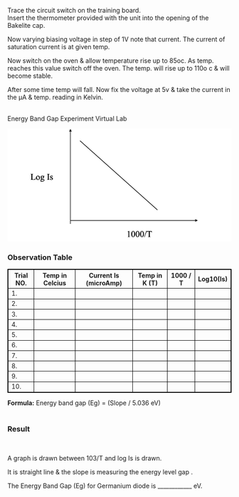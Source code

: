 Trace the circuit switch on the training board. <br>
Insert the thermometer provided with the unit into the opening of the Bakelite cap. <br>


Now varying biasing voltage in step of 1V note that current. The current of saturation current is at given temp. <br>


Now switch on the oven & allow temperature rise up to 85oc. As temp. reaches this value switch off the oven. The temp. will rise up to 110o c & will become stable. <br>

After some time temp will fall. Now fix the voltage at 5v & take the current in the µA & temp. reading in Kelvin. <br><br>
          


Energy Band Gap Experiment Virtual Lab <br>

<img src="./images/diagram3.png"> <br>


<h3> Observation Table </h3>

<table style="border: 1px solid #000">
<thead>
<tr style="border: 1px solid #000">
<th style="border: 1px solid #000">Trial NO.</th>
<th style="border: 1px solid #000">Temp in Celcius</th>
<th style="border: 1px solid #000">Current Is (microAmp)</th>
<th style="border: 1px solid #000">Temp in K (T)</th>
<th style="border: 1px solid #000">1000 / T</th>
<th style="border: 1px solid #000">Log10(Is)</th>
</tr>
</thead>
<tbody>
<tr>
<td style="border: 1px solid #000">1.</td>
<td style="border: 1px solid #000"></td>
<td style="border: 1px solid #000"></td>
<td style="border: 1px solid #000"></td>
<td style="border: 1px solid #000"></td>
<td style="border: 1px solid #000"></td>
</tr>
<tr>
<td style="border: 1px solid #000">2.</td>
<td style="border: 1px solid #000"></td>
<td style="border: 1px solid #000"></td>
<td style="border: 1px solid #000"></td>
<td style="border: 1px solid #000"></td>
<td style="border: 1px solid #000"></td>
</tr>
<tr>
<td style="border: 1px solid #000">3.</td>
<td style="border: 1px solid #000"></td>
<td style="border: 1px solid #000"></td>
<td style="border: 1px solid #000"></td>
<td style="border: 1px solid #000"></td>
<td style="border: 1px solid #000"></td>
</tr>
<tr>
<td style="border: 1px solid #000">4.</td>
<td style="border: 1px solid #000"></td>
<td style="border: 1px solid #000"></td>
<td style="border: 1px solid #000"></td>
<td style="border: 1px solid #000"></td>
<td style="border: 1px solid #000"></td>
</tr>
<tr>
<td style="border: 1px solid #000">5.</td>
<td style="border: 1px solid #000"></td>
<td style="border: 1px solid #000"></td>
<td style="border: 1px solid #000"></td>
<td style="border: 1px solid #000"></td>
<td style="border: 1px solid #000"></td>
</tr>
<tr>
<td style="border: 1px solid #000">6.</td>
<td style="border: 1px solid #000"></td>
<td style="border: 1px solid #000"></td>
<td style="border: 1px solid #000"></td>
<td style="border: 1px solid #000"></td>
<td style="border: 1px solid #000"></td>
</tr>
<tr>
<td style="border: 1px solid #000">7.</td>
<td style="border: 1px solid #000"></td>
<td style="border: 1px solid #000"></td>
<td style="border: 1px solid #000"></td>
<td style="border: 1px solid #000"></td>
<td style="border: 1px solid #000"></td>
</tr>
<tr>
<td style="border: 1px solid #000">8.</td>
<td style="border: 1px solid #000"></td>
<td style="border: 1px solid #000"></td>
<td style="border: 1px solid #000"></td>
<td style="border: 1px solid #000"></td>
<td style="border: 1px solid #000"></td>
</tr>
<tr>
<td style="border: 1px solid #000">9.</td>
<td style="border: 1px solid #000"></td>
<td style="border: 1px solid #000"></td>
<td style="border: 1px solid #000"></td>
<td style="border: 1px solid #000"></td>
<td style="border: 1px solid #000"></td>
</tr>
<tr>
<td style="border: 1px solid #000">10.</td>
<td style="border: 1px solid #000"></td>
<td style="border: 1px solid #000"></td>
<td style="border: 1px solid #000"></td>
<td style="border: 1px solid #000"></td>
<td style="border: 1px solid #000"></td>
</tr>
</tbody>
</table>


<strong>Formula:</strong> Energy band gap (Eg) =  (Slope / 5.036 eV) <br><br>

<h3> Result </h3> <br>

A graph is drawn between 103/T and log Is is drawn. <br>

It is straight line & the slope is measuring the energy level gap . <br>

The Energy Band Gap (Eg) for Germanium diode is ____________ eV.


